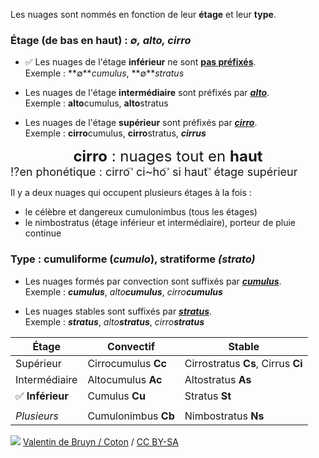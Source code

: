 <!--
A10V
Stratus, stratocumulus et cumulus appartiennent généralement :
-->

Les nuages sont nommés en fonction de leur **étage** et leur **type**.

### Étage (de bas en haut) : *∅, alto, cirro*
* ✅  Les nuages de l'étage **inférieur** ne sont **<u>pas préfixés</u>**.  
Exemple : **∅***cumulus*, **∅***stratus*

* Les nuages de l'étage **intermédiaire** sont préfixés par ***<u>alto</u>***.  
Exemple : **alto**cumulus, **alto**stratus

* Les nuages de l'étage **supérieur** sont préfixés par ***<u>cirro</u>***.  
Exemple : **cirro**cumulus, **cirro**stratus, ***cirrus***

<link href="https://fonts.googleapis.com/css2?family=Euphoria+Script&family=Schoolbell&display=swap" rel="stylesheet">
<div class="mnemo"><div class="stabilo handwriting" style="text-align: center; font-size: x-large;"><b>cirro</b> : nuages tout en <b>haut</b> </div>
<div class="handwriting" style="font-size: large;">⁉️en phonétique : cirro <span style="font-family: initial !important; font-size: initial !important;">&#8405;</span> ci~ho <span style="font-family: initial !important; font-size: initial !important;">&#8405;</span> si haut <span style="font-family: initial !important; font-size: initial !important;">&#8405;</span> étage supérieur</div>
</div>


Il y a deux nuages qui occupent plusieurs étages à la fois :

* le célèbre et dangereux cumulonimbus (tous les étages)
* le nimbostratus (étage inférieur et intermédiaire), porteur de pluie continue



### Type : cumuliforme (*cumulo*), stratiforme *(strato)*
* Les nuages formés par convection sont suffixés par  ***<u>cumulus</u>***.  
Exemple : ***cumulus***, *alto****cumulus***, *cirro****cumulus***

* Les nuages stables sont suffixés par  ***<u>stratus</u>***.  
Exemple : ***stratus***, *alto****stratus***, *cirro****stratus***


| Étage      			| Convectif 			| Stable |
| ----------- 		| ----------- | ---------
| Supérieur      	| Cirrocumulus **Cc**       | Cirrostratus **Cs**, Cirrus **Ci**
| Intermédiaire   </span>	| Altocumulus **Ac**        | Altostratus **As**
| ✅ **Inférieur**   		| Cumulus **Cu**        | Stratus **St**
|    		|         | 
| *Plusieurs*   		| Cumulonimbus **Cb**        | Nimbostratus **Ns**

![](https://upload.wikimedia.org/wikipedia/commons/a/a4/Cloud_types_fr.svg)
<a href="https://commons.wikimedia.org/wiki/File:Cloud_types_fr.svg" title="via Wikimedia Commons">Valentin de Bruyn / Coton</a> / <a href="https://creativecommons.org/licenses/by-sa/3.0">CC BY-SA</a>




